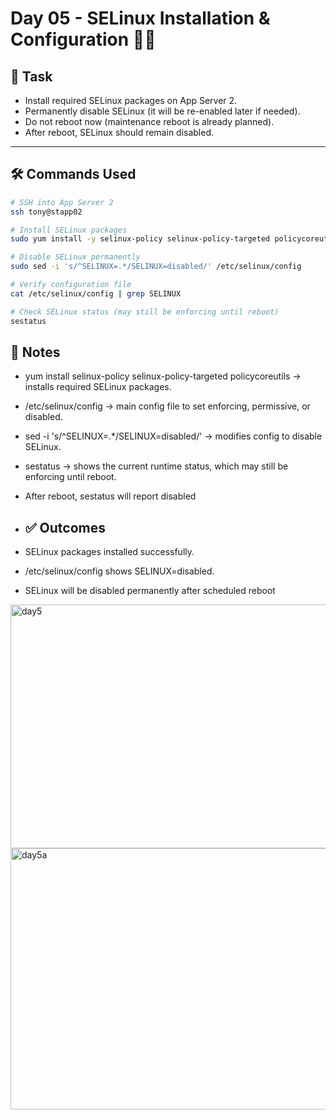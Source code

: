 
# Day 05 - SELinux Installation & Configuration 🔐🐧

## 📌 Task
- Install required SELinux packages on App Server 2.
- Permanently disable SELinux (it will be re-enabled later if needed).
- Do not reboot now (maintenance reboot is already planned).
- After reboot, SELinux should remain disabled.  

---

## 🛠️ Commands Used

```bash
# SSH into App Server 2
ssh tony@stapp02

# Install SELinux packages
sudo yum install -y selinux-policy selinux-policy-targeted policycoreutils

# Disable SELinux permanently
sudo sed -i 's/^SELINUX=.*/SELINUX=disabled/' /etc/selinux/config

# Verify configuration file
cat /etc/selinux/config | grep SELINUX

# Check SELinux status (may still be enforcing until reboot)
sestatus

```

## 📝 Notes
- yum install selinux-policy selinux-policy-targeted policycoreutils → installs required SELinux packages.
- /etc/selinux/config → main config file to set enforcing, permissive, or disabled.
- sed -i 's/^SELINUX=.*/SELINUX=disabled/' → modifies config to disable SELinux.
- sestatus → shows the current runtime status, which may still be enforcing until reboot.
- After reboot, sestatus will report disabled

- ## ✅ Outcomes
- SELinux packages installed successfully.
- /etc/selinux/config shows SELINUX=disabled.
- SELinux will be disabled permanently after scheduled reboot
<img width="840" height="390" alt="day5" src="https://github.com/user-attachments/assets/2be94f64-a41e-4210-98c4-14e2e4a078a4" />

<img width="893" height="418" alt="day5a" src="https://github.com/user-attachments/assets/2e955363-25f5-4c0f-a30e-c565a1846191" />
